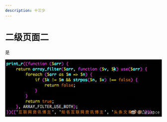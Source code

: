 ```yaml
---
description: 十三少
---
```


# 二级页面二

是

![](../../../../.gitbook/assets/45cc0a71ly1fmnezxevhyj20el05cgmo.jpg)

